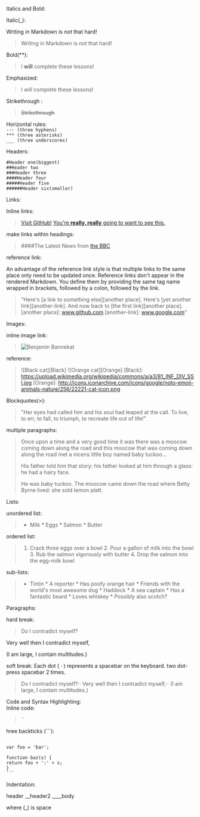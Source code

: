 Italics and Bold:  
  
Italic(_):  
  
  Writing in Markdown is _not_ that hard!

> Writing in Markdown is _not_ that hard!
  
Bold(**):
  
> I **will** complete these lessons!
    
Emphasized:  
  
> I *will* complete these lessons!  
        
Strikethrough :  
  
> ~~Strikethrough~~  
        
Horizontal rules:  
`--- (three hyphens)`  
`*** (three asterisks)`  
`___ (three underscores)`      
      
Headers:
  
    #Header one(biggest)
    ##Header two
    ###Header three
    ####Header four
    #####Header five
    ######Header six(smaller)
      
Links:
  
Inline links:
            
>[Visit GitHub!](www.github.com)
>[You're **really, really** going to want to see this.](www.dailykitten.com)
      
make links within headings:
>####The Latest News from [the BBC](www.bbc.com/news)
          
reference link:
      
An advantage of the reference link style is that multiple links to the same place 
only need to be updated once.
Reference links don't appear in the rendered Markdown. 
You define them by providing the same tag name wrapped in brackets, 
followed by a colon, followed by the link. 
      
>  "Here's [a link to something else][another place].
   Here's [yet another link][another-link].
   And now back to [the first link][another place].
   [another place]: www.github.com
   [another-link]: www.google.com"
  
Images:
      
inline image link:
          
>![Benjamin Bannekat](https://octodex.github.com/images/bannekat.png)
         
reference:
          
>![Black cat][Black]
 ![Orange cat][Orange]
 [Black]: https://upload.wikimedia.org/wikipedia/commons/a/a3/81_INF_DIV_SSI.jpg
 [Orange]: http://icons.iconarchive.com/icons/google/noto-emoji-animals-nature/256/22221-cat-icon.png
          
Blockquotes(>):
  
>"Her eyes had called him and his soul had leaped at the call. 
 To live, to err, to fall, to triumph, to recreate life out of life!"
        
multiple paragraphs:
          
>Once upon a time and a very good time it was there was a moocow coming 
 down along the road and this moocow that was coming down along the road met a nicens little boy named baby tuckoo...
>
>His father told him that story: his father looked at him through a glass: he had a hairy face.
>
>He was baby tuckoo. The moocow came down the road where Betty Byrne lived: she sold lemon platt.
          
Lists:
      
unordered list:
>   * Milk
    * Eggs
    * Salmon
    * Butter
      
ordered list:
  
>   1. Crack three eggs over a bowl
    2. Pour a gallon of milk into the bowl
    3. Rub the salmon vigorously with butter
    4. Drop the salmon into the egg-milk bowl
             
sub-lists:
      
>   * Tintin
     * A reporter
     * Has poofy orange hair
     * Friends with the world's most awesome dog
    * Haddock
     * A sea captain
     * Has a fantastic beard
     * Loves whiskey
      * Possibly also scotch?
                  
Paragraphs:
  
hard break:
    
>Do I contradict myself?

 Very well then I contradict myself,

(I am large, I contain multitudes.)
         
soft break:
Each dot ( · ) represents a spacebar on the keyboard.
two dot- press spacebar 2 times.  
          
>Do I contradict myself?··
 Very well then I contradict myself,··
 (I am large, I contain multitudes.)
           
Code and Syntax Highlighting:  
Inline code:  
> ``
     
 hree backticks (```):  
>   ```
    var foo = 'bar';

    function baz(s) {
    return foo + ':' + s;
    }
    ```    
Indentation:

header
__header2
____body

where (_) is space 



    
